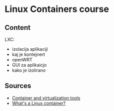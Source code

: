 # Linux Containers course

## Content

LXC:
 - izolacija aplikaciji
 - kaj je kontejnert
 - openWRT
 - GUI za aplikaicjo
 - kako je izolirano


## Sources
- [Container and virtualization tools](https://linuxcontainers.org/)
- [What's a Linux container?](https://www.redhat.com/en/topics/containers/whats-a-linux-container)

